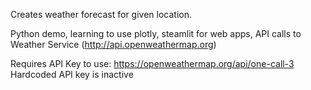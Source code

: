 Creates weather forecast for given location.

Python demo, learning to use plotly, steamlit for web apps, API calls to Weather Service (http://api.openweathermap.org)

Requires API Key to use: https://openweathermap.org/api/one-call-3  
Hardcoded API key is inactive
